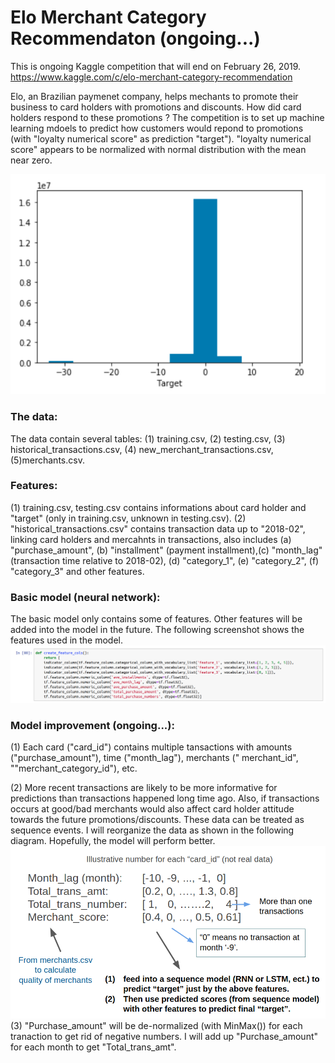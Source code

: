 # Elo Merchant Category Recommendaton (ongoing...)
This is ongoing Kaggle competition that will end on February 26, 2019.
https://www.kaggle.com/c/elo-merchant-category-recommendation

Elo, an Brazilian paymenet company, helps mechants to promote their business to card holders with promotions and discounts. 
How did card holders respond to these promotions ?  The competition is to set up machine learning mdoels to predict how customers would repond to promotions (with "loyalty numerical score" as prediction "target").  "loyalty numerical score" appears to be normalized with normal distribution with the mean near zero.   
  
![alt text](https://github.com/Jun-depo/Merchant-Category-Recommendaton/blob/master/target.png)

### The data:

The data contain several tables:
(1) training.csv, 
(2) testing.csv, 
(3) historical_transactions.csv, 
(4) new_merchant_transactions.csv, 
(5)merchants.csv.  

### Features: 
(1) training.csv, testing.csv contains informations about card holder and "target" (only in training.csv, unknown in testing.csv). 
(2) "historical_transactions.csv" contains transaction data up to "2018-02", linking card holders and mercahnts in transactions, also includes (a) "purchase_amount", (b) "installment" (payment installment),(c) "month_lag" (transaction time relative to 2018-02),  (d) "category_1", (e) "category_2", (f)  "category_3" and other features. 

### Basic model (neural network):

The basic model only contains some of features.  Other features will be added into the model in the future.  The following screenshot shows the features used in the model.   
![alt text](https://github.com/Jun-depo/Merchant-Category-Recommendaton/blob/master/basic_features.png) 

### Model improvement (ongoing...):

(1) Each card ("card_id") contains multiple tansactions with amounts ("purchase_amount"), time ("month_lag"), merchants ("	merchant_id", ""merchant_category_id"), etc.  

(2) More recent transactions are likely to be more informative for predictions than transactions happened long time ago.  Also, if transactions occurs at good/bad merchants would also affect card holder attitude towards the future promotions/discounts. These data can be treated as sequence events.  I will reorganize the data as shown in the following diagram. Hopefully, the model will perform better.      
![alt text](https://github.com/Jun-depo/Merchant-Category-Recommendaton/blob/master/add_more_features.png)
(3) "Purchase_amount" will be de-normalized (with MinMax()) for each tranaction to get rid of negative numbers.  I will add  up "Purchase_amount" for each month to get "Total_trans_amt".



